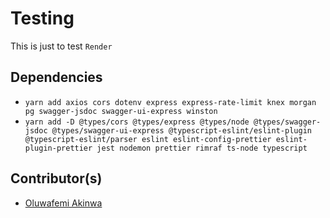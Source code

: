 # Testing
This is just to test `Render`

## Dependencies
- `yarn add axios cors dotenv express express-rate-limit knex morgan pg swagger-jsdoc swagger-ui-express winston`
- `yarn add -D @types/cors @types/express @types/node @types/swagger-jsdoc @types/swagger-ui-express @typescript-eslint/eslint-plugin @typescript-eslint/parser eslint eslint-config-prettier eslint-plugin-prettier jest nodemon prettier rimraf ts-node typescript`

## Contributor(s)
- [Oluwafemi Akinwa](https://github.com/KaiserPhemi)
  